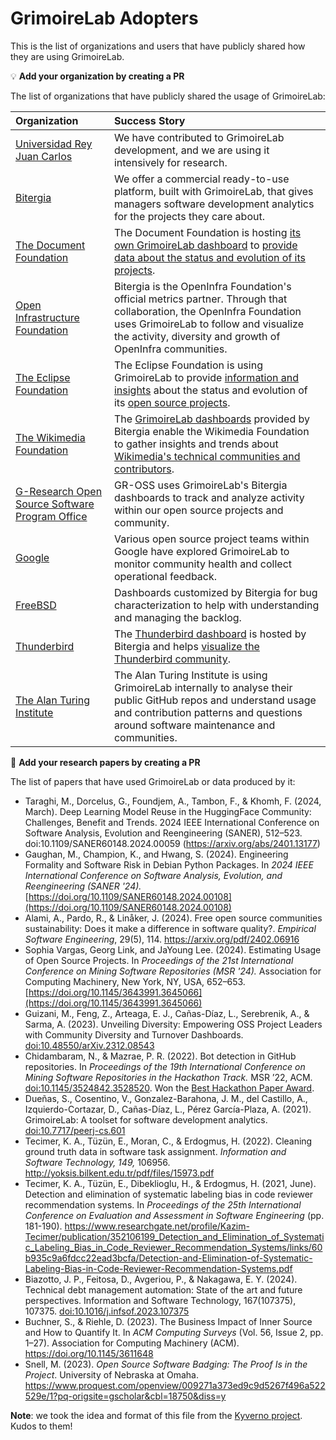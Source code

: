 # GrimoireLab Adopters

This is the list of organizations and users that have publicly shared how
they are using GrimoireLab.

💡 **Add your organization by creating a PR**

The list of organizations that have publicly shared the usage of GrimoireLab:

| Organization                      | Success Story                                                                                                                                  |
|:----------------------------------|:-----------------------------------------------------------------------------------------------------------------------------------------------|
| [Universidad Rey Juan Carlos](https://www.urjc.es) | We have contributed to GrimoireLab development, and we are using it intensively for research. |
| [Bitergia](https://bitergia.com/) | We offer a commercial ready-to-use platform, built with GrimoireLab, that gives managers software development analytics for the projects they care about. |
| [The Document Foundation](https://www.documentfoundation.org/) | The Document Foundation is hosting [its own GrimoireLab dashboard](https://dashboard.documentfoundation.org/) to [provide data about the status and evolution of its projects](https://blog.documentfoundation.org/blog/2017/08/02/dashboard-announcement/). |
| [Open Infrastructure Foundation](https://openinfra.dev) | Bitergia is the OpenInfra Foundation's official metrics partner. Through that collaboration, the OpenInfra Foundation uses GrimoireLab to follow and visualize the activity, diversity and growth of OpenInfra communities. |
| [The Eclipse Foundation](https://eclipse.org) | The Eclipse Foundation is using GrimoireLab to provide [information and insights](https://metrics.eclipse.org) about the status and evolution of its [open source projects](https://projects.eclipse.org). |
| [The Wikimedia Foundation](https://wikimediafoundation.org/) | The [GrimoireLab dashboards](https://wikimedia.biterg.io/) provided by Bitergia enable the Wikimedia Foundation to gather insights and trends about [Wikimedia's technical communities and contributors](https://developer.wikimedia.org/). |
| [G-Research Open Source Software Program Office](https://www.gresearch.com/teams/open-source-software/) | GR-OSS uses GrimoireLab's Bitergia dashboards to track and analyze activity within our open source projects and community. |
| [Google](https://www.google.com/) | Various open source project teams within Google have explored GrimoireLab to monitor community health and collect operational feedback. |
| [FreeBSD](https://grimoire.freebsd.org/) | Dashboards customized by Bitergia for bug characterization to help with understanding and managing the backlog.|
| [Thunderbird](https://www.thunderbird.net/) | The [Thunderbird dashboard](https://thunderbird.biterg.io/) is hosted by Bitergia and helps [visualize the Thunderbird community](https://blog.thunderbird.net/2024/12/visualizing-the-thunderbird-community-with-bitergia/). |
| [The Alan Turing Institute](https://www.turing.ac.uk/) | The Alan Turing Institute is using GrimoireLab internally to analyse their public GitHub repos and understand usage and contribution patterns and questions around software maintenance and communities. |
<!-- to append the table: insert a line above, using the format below
| [name](URL) | brief description of how you are using GrimoireLab |
-->

📜 **Add your research papers by creating a PR**

The list of papers that have used GrimoireLab or data produced by it:
* Taraghi, M., Dorcelus, G., Foundjem, A., Tambon, F., & Khomh, F. (2024, March). Deep Learning Model Reuse in the HuggingFace Community: Challenges, Benefit and Trends. 2024 IEEE International Conference on Software Analysis, Evolution and Reengineering (SANER), 512–523. doi:10.1109/SANER60148.2024.00059 (https://arxiv.org/abs/2401.13177)
* Gaughan, M., Champion, K., and Hwang, S. (2024). Engineering Formality and Software Risk in Debian Python Packages. In _2024 IEEE International Conference on Software Analysis, Evolution, and Reengineering (SANER '24)._ [https://doi.org/10.1109/SANER60148.2024.00108](https://doi.org/10.1109/SANER60148.2024.00108)
* Alami, A., Pardo, R., & Linåker, J. (2024). Free open source communities sustainability: Does it make a difference in software quality?. _Empirical Software Engineering_, 29(5), 114.
https://arxiv.org/pdf/2402.06916
* Sophia Vargas, Georg Link, and JaYoung Lee. (2024). Estimating Usage of Open Source Projects. In _Proceedings of the 21st International Conference on Mining Software Repositories (MSR '24)._ Association for Computing Machinery, New York, NY, USA, 652–653. [https://doi.org/10.1145/3643991.3645066](https://doi.org/10.1145/3643991.3645066)
* Guizani, M., Feng, Z., Arteaga, E. J., Cañas-Díaz, L., Serebrenik, A., & Sarma, A. (2023).
  Unveiling Diversity: Empowering OSS Project Leaders with Community Diversity and Turnover Dashboards.
  [doi:10.48550/arXiv.2312.08543](https://doi.org/10.48550/arXiv.2312.08543)
* Chidambaram, N., & Mazrae, P. R. (2022). Bot detection in GitHub repositories. In _Proceedings of the 19th International Conference on Mining Software Repositories in the Hackathon Track._ MSR ’22, ACM. [doi:10.1145/3524842.3528520](https://doi.org/10.1145/3524842.3528520). Won the [Best Hackathon Paper Award](https://natarajan-chidambaram.github.io/awards_certificates/msr22-awards-hackathon-signed.pdf).
* Dueñas, S., Cosentino, V., Gonzalez-Barahona, J. M., del Castillo, A., Izquierdo-Cortazar, D., Cañas-Díaz, L., Pérez García-Plaza, A. (2021). GrimoireLab: A toolset for software development analytics. [doi:10.7717/peerj-cs.601](https://doi.org/10.7717/peerj-cs.601)
* Tecimer, K. A., Tüzün, E., Moran, C., & Erdogmus, H. (2022). Cleaning ground truth data in software task assignment. _Information and Software Technology, 149,_ 106956. http://yoksis.bilkent.edu.tr/pdf/files/15973.pdf
* Tecimer, K. A., Tüzün, E., Dibeklioglu, H., & Erdogmus, H. (2021, June). Detection and elimination of systematic labeling bias in code reviewer recommendation systems. In _Proceedings of the 25th International Conference on Evaluation and Assessment in Software Engineering_ (pp. 181-190). https://www.researchgate.net/profile/Kazim-Tecimer/publication/352106199_Detection_and_Elimination_of_Systematic_Labeling_Bias_in_Code_Reviewer_Recommendation_Systems/links/60b935c9a6fdcc22ead3bcfa/Detection-and-Elimination-of-Systematic-Labeling-Bias-in-Code-Reviewer-Recommendation-Systems.pdf
* Biazotto, J. P., Feitosa, D., Avgeriou, P., & Nakagawa, E. Y. (2024). Technical debt management automation: State of the art and future perspectives. Information and Software Technology, 167(107375), 107375. [doi:10.1016/j.infsof.2023.107375](https://doi.org/10.1016/j.infsof.2023.107375)
* Buchner, S., & Riehle, D. (2023). The Business Impact of Inner Source and How to Quantify It. In _ACM Computing Surveys_ (Vol. 56, Issue 2, pp. 1–27). Association for Computing Machinery (ACM). https://doi.org/10.1145/3611648
* Snell, M. (2023). _Open Source Software Badging: The Proof Is in the Project_. University of Nebraska at Omaha. https://www.proquest.com/openview/009271a373ed9c9d5267f496a522529e/1?pq-origsite=gscholar&cbl=18750&diss=y

<!-- Please use APA Citation style and include a link to the paper. -->

**Note**: we took the idea and format of this file from the
[Kyverno project](https://github.com/kyverno/kyverno/). Kudos to them!
